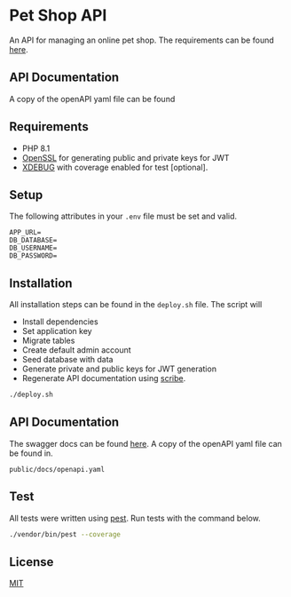 # Pet Shop API

An API for managing an online pet shop. The requirements can be found [here](https://buckhill.atlassian.net/wiki/spaces/BR/blog/2022/07/22/1690435585/Backend+Developer+Task+July+2022+Pet+Shop+eCommerce).


## API Documentation
A copy of the openAPI yaml file can be found 

## Requirements

- PHP 8.1
- [OpenSSL](https://www.php.net/manual/en/openssl.requirements.php) for generating public and private keys for JWT
- [XDEBUG](https://xdebug.org/docs/code_coverage) with coverage enabled for test [optional].
## Setup

The following attributes in your `.env` file must be set and valid.

```dotenv
APP_URL=
DB_DATABASE=
DB_USERNAME=
DB_PASSWORD=
```


## Installation
All installation steps can be found in the `deploy.sh` file. The script will 

* Install dependencies
* Set application key
* Migrate tables
* Create default admin account
* Seed database with data
* Generate private and public keys for JWT generation
* Regenerate API documentation using [scribe](https://scribe.knuckles.wtf/).

```bash
./deploy.sh
```

## API Documentation
The swagger docs can be found [here](https://app.swaggerhub.com/apis/SOPOKU22/pet-shop/1.0.0). A copy of the openAPI yaml file can be found in.
```
public/docs/openapi.yaml
```

## Test
All tests were written using [pest](https://pestphp.com/). Run tests with the command below.

```bash
./vendor/bin/pest --coverage
```

## License
[MIT](https://choosealicense.com/licenses/mit/)
